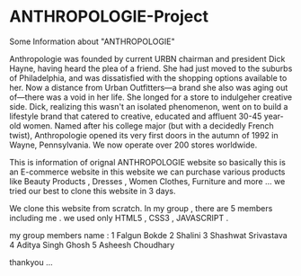 # ANTHROPOLOGIE-Project

Some Information about "ANTHROPOLOGIE"

Anthropologie was founded by current URBN chairman and president Dick Hayne, having heard the plea of a friend. She had just moved to the suburbs of Philadelphia,
and was dissatisfied with the shopping options available to her. Now a distance from Urban Outfitters—a brand she also was aging out of—there was a void in her life.
She longed for a store to indulgeher creative side. Dick, realizing this wasn't an isolated phenomenon, went on to build a lifestyle brand that catered to creative,
educated and affluent 30-45 year-old women. Named after his college major (but with a decidedly French twist), Anthropologie opened its very first doors in the autumn of
1992 in Wayne, Pennsylvania. We now operate over 200 stores worldwide.

This is information of orignal ANTHROPOLOGIE  website so basically this is an E-commerce website in this website we can purchase various products like Beauty Products , Dresses , Women Clothes,
Furniture and more ... we tried our best to clone this website in 3 days.

We clone this website from scratch.
In my group , there are 5 members including me .
we used only HTML5 , CSS3 , JAVASCRIPT .

my group members name :
1 Falgun Bokde
2 Shalini 
3 Shashwat Srivastava 
4 Aditya Singh Ghosh 
5 Asheesh Choudhary 


thankyou ...
